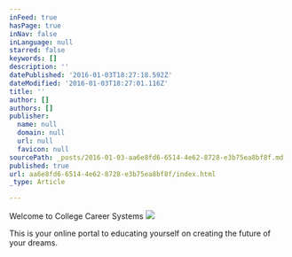 ```yaml
---
inFeed: true
hasPage: true
inNav: false
inLanguage: null
starred: false
keywords: []
description: ''
datePublished: '2016-01-03T18:27:18.592Z'
dateModified: '2016-01-03T18:27:01.116Z'
title: ''
author: []
authors: []
publisher:
  name: null
  domain: null
  url: null
  favicon: null
sourcePath: _posts/2016-01-03-aa6e8fd6-6514-4e62-8728-e3b75ea8bf8f.md
published: true
url: aa6e8fd6-6514-4e62-8728-e3b75ea8bf8f/index.html
_type: Article

---
```

Welcome to College Career Systems
![](https://the-grid-user-content.s3-us-west-2.amazonaws.com/a19351ce-c507-42a0-b309-056c30af3d5b.jpg)

This is your online portal to educating yourself on creating the future of your dreams.